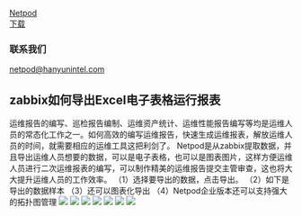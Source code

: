 [Netpod](http://www.hanyunintel.com/)  
[下载](http://hymonitor.tpddns.cn:8888/#/)
### 联系我们
netpod@hanyunintel.com
## zabbix如何导出Excel电子表格运行报表
运维报告的编写、巡检报告编制、运维资产统计、运维性能报告编写等均是运维人员的常态化工作之一。如何高效的编写运维报告，快速生成运维报表，解放运维人员的时间，就需要相应的运维工具这把利剑了。
Netpod是从zabbix提取数据，并且导出运维人员想要的数据，可以是电子表格，也可以是图表图片，这样方便运维人员进行二次运维报表的编写，可以制作精美的运维报告提交主管审查，这也将大大提升运维人员的工作效率。
（1）选择要导出的数据，点击导出。
（2）如下是导出的数据样本
（3）还可以图表化导出
（4）Netpod企业版本还可以支持强大的拓扑图管理
![](http://www.hanyunintel.com/static/media/wlywzs-01.b03a9729.png)
![](http://www.hanyunintel.com/static/media/wlywzs-02.6f495e21.png)
![](http://www.hanyunintel.com/static/media/wlywzs-03.27140525.png)
![](http://www.hanyunintel.com/static/media/wlywzs-04.7653211b.png)
![](http://www.hanyunintel.com/static/media/wlywzs-05.327fdde1.png)
![](http://www.hanyunintel.com/static/media/wlywzs-06.6d125557.png)
![](http://www.hanyunintel.com/static/media/wlywzs-07.d7205c13.png)



